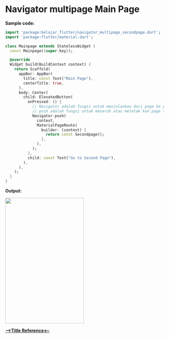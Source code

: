 # Navigator multipage Main Page

__Sample code:__

```dart
import 'package:belajar_flutter/navigator_multipage_secondpage.dart';
import 'package:flutter/material.dart';

class Mainpage extends StatelessWidget {
  const Mainpage({super.key});

  @override
  Widget build(BuildContext context) {
    return Scaffold(
      appBar: AppBar(
        title: const Text("Main Page"),
        centerTitle: true,
      ),
      body: Center(
        child: ElevatedButton(
          onPressed: () {
            // Navigator adalah fungsi untuk menjalankan dari page ke page lain
            // push adalah fungsi untuk menaruh atau meletak kan page selanjut nya
            Navigator.push(
              context,
              MaterialPageRoute(
                builder: (context) {
                  return const Secondpage();
                },
              ),
            );
          },
          child: const Text("Go to Second Page"),
        ),
      ),
    );
  }
}

```

__Output:__

<img src="https://user-images.githubusercontent.com/88677064/189299579-0feb74f9-b873-47a0-88e2-981aaeb2dc99.png" width="250" height="400">

[__-->Title Reference<--__]()
